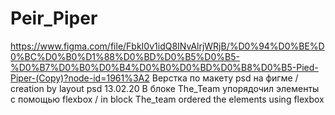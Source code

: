 # Peir_Piper
https://www.figma.com/file/FbkI0v1idQ8INvAlrjWRjB/%D0%94%D0%BE%D0%BC%D0%B0%D1%88%D0%BD%D0%B5%D0%B5-%D0%B7%D0%B0%D0%B4%D0%B0%D0%BD%D0%B8%D0%B5-Pied-Piper-(Copy)?node-id=1961%3A2
Верстка по макету psd на фигме / creation by layout psd 
13.02.20 В блоке The_Team упорядочил элементы с помощью flexbox / in block The_team ordered the elements using flexbox
